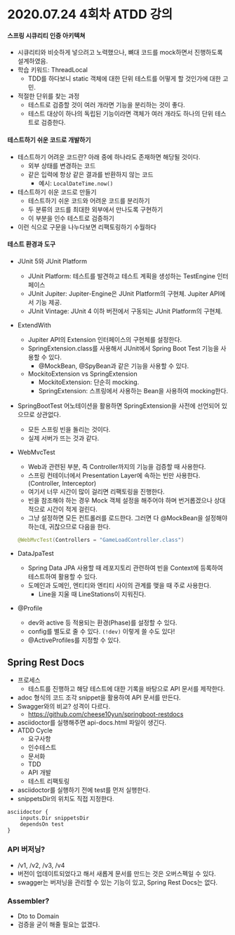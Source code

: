 # 2020.07.24 4회차 ATDD 강의

#### 스프링 시큐리티 인증 아키텍쳐

* 시큐리티와 비슷하게 넣으려고 노력했으나, 뼈대 코드를 mock하면서 진행하도록 설계하였음.
* 학습 키워드: ThreadLocal
  * TDD를 하다보니 static 객체에 대한 단위 테스트를 어떻게 할 것인가에 대한 고민.
* 적절한 단위를 찾는 과정
  * 테스트로 검증할 것이 여러 개라면 기능을 분리하는 것이 좋다.
  * 테스트 대상이 하나의 독립된 기능이라면 객체가 여러 개라도 하나의 단위 테스트로 검증한다.

#### 테스트하기 쉬운 코드로 개발하기

* 테스트하기 어려운 코드란? 아래 중에 하나라도 존재하면 해당될 것이다.
  * 외부 상태를 변경하는 코드
  * 같은 입력에 항상 같은 결과를 반환하지 않는 코드
    * 예시: ```LocalDateTime.now()```
* 테스트하기 쉬운 코드로 만들기
  * 테스트하기 쉬운 코드와 어려운 코드를 분리하기
  * 두 분류의 코드를 최대한 외부에서 만나도록 구현하기
  * 이 부분을 인수 테스트로 검증하기
* 이런 식으로 구문을 나누다보면 리팩토링하기 수월하다

#### 테스트 환경과 도구

* JUnit 5와 JUnit Platform
  * JUnit Platform: 테스트를 발견하고 테스트 계획을 생성하는 TestEngine 인터페이스
  * JUnit Jupiter: Jupiter-Engine은 JUnit Platform의 구현체. Jupiter API에서 기능 제공.
  * JUnit Vintage: JUnit 4 이하 버전에서 구동되는 JUnit Platform의 구현체.
* ExtendWith
  * Jupiter API의 Extension 인터페이스의 구현체를 설정한다.
  * SpringExtension.class를 사용해서 JUnit에서 Spring Boot Test 기능을 사용할 수 있다.
    * @MockBean, @SpyBean과 같은 기능을 사용할 수 있다.
  * MockitoExtension vs SpringExtension
    * MockitoExtension: 단순히 mocking.
    * SpringExtension: 스프링에서 사용하는 Bean을 사용하여 mocking한다.

* SpringBootTest 어노테이션을 활용하면 SpringExtension을 사전에 선언되어 있으므로 상관없다.
  * 모든 스프링 빈을 돌리는 것이다.
  * 실제 서버가 뜨는 것과 같다.

* WebMvcTest

  * Web과 관련된 부분, 즉 Controller까지의 기능을 검증할 때 사용한다.
  * 스프링 컨테이너에서 Presentation Layer에 속하는 빈만 사용한다. (Controller, Interceptor)
  * 여기서 너무 시간이 많이 걸리면 리팩토링을 진행한다.
  * 빈을 참조해야 하는 경우 Mock 객체 설정을 해주어야 하며 번거롭겠으나 상대적으로 시간이 적게 걸린다.
  * 그냥 설정하면 모든 컨트롤러를 로드한다. 그러면 다 @MockBean을 설정해야 하는데, 귀찮으므로 다음을 한다.

  ```java
  @WebMvcTest(Controllers = "GameLoadController.class")
  ```

* DataJpaTest

  * Spring Data JPA 사용할 때 레포지토리 관련하여 빈을 Context에 등록하여 테스트하여 활용할 수 있다.
  * 도메인과 도메인, 엔티티와 엔티티 사이의 관계를 맺을 때 주로 사용한다.
    * Line을 지울 때 LineStations이 지워진다.

* @Profile

  * dev와 active 등 적용되는 환경(Phase)를 설정할 수 있다.
  * config를 별도로 줄 수 있다. ```(!dev)``` 이렇게 쓸 수도 있다!
  * @ActiveProfiles를 지정할 수 있다.

## Spring Rest Docs

* 프로세스
  * 테스트를 진행하고 해당 테스트에 대한 기록을 바탕으로 API 문서를 제작한다.
* adoc 형식의 코드 조각 snippet을 활용하여 API 문서를 만든다.
* Swagger와의 비교? 성격이 다르다.
  * https://github.com/cheese10yun/springboot-restdocs
* asciidoctor를 실행해주면 api-docs.html 파일이 생긴다.
* ATDD Cycle
  * 요구사항
  * 인수테스트
  * 문서화
  * TDD
  * API 개발
  * 테스트 리팩토링
* asciidoctor를 실행하기 전에 test를 먼저 실행한다.
* snippetsDir의 위치도 직접 지정한다.

```
asciidoctor {
	inputs.Dir snippetsDir
	dependsOn test
}
```

### API 버저닝?

* /v1, /v2, /v3, /v4
* 버전이 업데이트되었다고 해서 새롭게 문서를 만드는 것은 오버스펙일 수 있다.
* swagger는 버저닝을 관리할 수 있는 기능이 있고, Spring Rest Docs는 없다.

### Assembler?

* Dto to Domain
* 검증을 굳이 해줄 필요는 없겠다.

